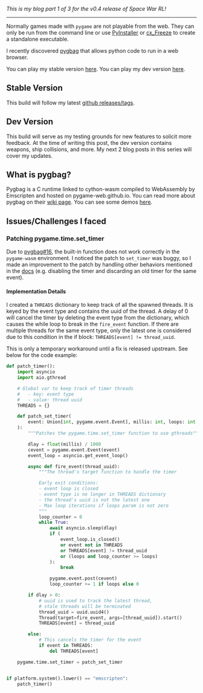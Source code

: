 _This is my blog part 1 of 3 for the v0.4 release of Space War RL!_

<hr>

Normally games made with `pygame` are not playable from the web. They can only be run from the command line or use [PyInstaller](https://pyinstaller.org/en/stable/) or [cx_Freeze](https://cx-freeze.readthedocs.io/en/latest/) to create a standalone executable.

I recently discovered [pygbag](https://pypi.org/project/pygbag/) that allows python code to run in a web browser.

You can play my stable version [here](https://e-dong.itch.io/spacewar). You can play my dev version [here](https://e-dong.itch.io/spacewar-dev).

## Stable Version

This build will follow my latest [github releases/tags](https://github.com/e-dong/space-war-rl/releases).

## Dev Version

This build will serve as my testing grounds for new features to solicit more feedback. At the time of writing this post, the dev version contains weapons, ship collisions, and more. My next 2 blog posts in this series will cover my updates.

## What is pygbag?

Pygbag is a C runtime linked to cython-wasm compiled to WebAssembly by Emscripten and hosted on pygame-web.github.io. You can read more about pygbag on their [wiki page](https://pygame-web.github.io/). You can see some demos [here](https://pygame-web.github.io/#demos-on-itchio-).

## Issues/Challenges I faced

### Patching pygame.time.set_timer

Due to [pygbag#16](https://github.com/pygame-web/pygbag/issues/16), the built-in function does not work correctly in the `pygame-wasm` environment. I noticed the patch to `set_timer` was buggy, so I made an improvement to the patch by handling other behaviors mentioned in the [docs](https://pyga.me/docs/ref/time.html#pygame.time.set_timer) (e.g. disabling the timer and discarding an old timer for the same event).

#### Implementation Details

I created a `THREADS` dictionary to keep track of all the spawned threads. It is keyed by the event type and contains the uuid of the thread. A delay of 0 will cancel the timer by deleting the event type from the dictionary, which causes the while loop to break in the `fire_event` function. If there are multiple threads for the same event type, only the latest one is considered due to this condition in the if block: `THREADS[event] != thread_uuid`.

This is only a temporary workaround until a fix is released upstream. See below for the code example:

```python
def patch_timer():
    import asyncio
    import aio.gthread

    # Global var to keep track of timer threads
    #   - key: event type
    #   - value: thread uuid
    THREADS = {}

    def patch_set_timer(
        event: Union[int, pygame.event.Event], millis: int, loops: int = 0
    ):
        """Patches the pygame.time.set_timer function to use gthreads"""

        dlay = float(millis) / 1000
        cevent = pygame.event.Event(event)
        event_loop = asyncio.get_event_loop()

        async def fire_event(thread_uuid):
            """The thread's target function to handle the timer

            Early exit conditions:
            - event loop is closed
            - event type is no longer in THREADS dictionary
            - the thread's uuid is not the latest one
            - Max loop iterations if loops param is not zero
            """
            loop_counter = 0
            while True:
                await asyncio.sleep(dlay)
                if (
                    event_loop.is_closed()
                    or event not in THREADS
                    or THREADS[event] != thread_uuid
                    or (loops and loop_counter >= loops)
                ):
                    break

                pygame.event.post(cevent)
                loop_counter += 1 if loops else 0

        if dlay > 0:
            # uuid is used to track the latest thread,
            # stale threads will be terminated
            thread_uuid = uuid.uuid4()
            Thread(target=fire_event, args=[thread_uuid]).start()
            THREADS[event] = thread_uuid

        else:
            # This cancels the timer for the event
            if event in THREADS:
                del THREADS[event]

    pygame.time.set_timer = patch_set_timer


if platform.system().lower() == "emscripten":
    patch_timer()
```
